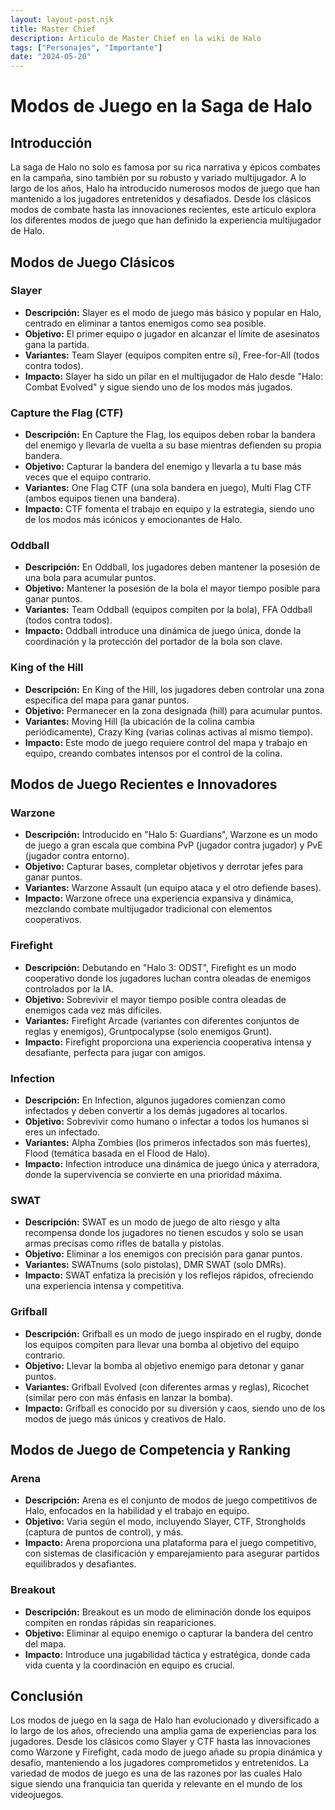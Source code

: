```yaml
---
layout: layout-post.njk
title: Master Chief
description: Articulo de Master Chief en la wiki de Halo
tags: ["Personajes", "Importante"]
date: "2024-05-20"
---
```



# Modos de Juego en la Saga de Halo

## Introducción

La saga de Halo no solo es famosa por su rica narrativa y épicos combates en la campaña, sino también por su robusto y variado multijugador. A lo largo de los años, Halo ha introducido numerosos modos de juego que han mantenido a los jugadores entretenidos y desafiados. Desde los clásicos modos de combate hasta las innovaciones recientes, este artículo explora los diferentes modos de juego que han definido la experiencia multijugador de Halo.

## Modos de Juego Clásicos

### Slayer

- **Descripción:** Slayer es el modo de juego más básico y popular en Halo, centrado en eliminar a tantos enemigos como sea posible.
- **Objetivo:** El primer equipo o jugador en alcanzar el límite de asesinatos gana la partida.
- **Variantes:** Team Slayer (equipos compiten entre sí), Free-for-All (todos contra todos).
- **Impacto:** Slayer ha sido un pilar en el multijugador de Halo desde "Halo: Combat Evolved" y sigue siendo uno de los modos más jugados.

### Capture the Flag (CTF)

- **Descripción:** En Capture the Flag, los equipos deben robar la bandera del enemigo y llevarla de vuelta a su base mientras defienden su propia bandera.
- **Objetivo:** Capturar la bandera del enemigo y llevarla a tu base más veces que el equipo contrario.
- **Variantes:** One Flag CTF (una sola bandera en juego), Multi Flag CTF (ambos equipos tienen una bandera).
- **Impacto:** CTF fomenta el trabajo en equipo y la estrategia, siendo uno de los modos más icónicos y emocionantes de Halo.

### Oddball

- **Descripción:** En Oddball, los jugadores deben mantener la posesión de una bola para acumular puntos.
- **Objetivo:** Mantener la posesión de la bola el mayor tiempo posible para ganar puntos.
- **Variantes:** Team Oddball (equipos compiten por la bola), FFA Oddball (todos contra todos).
- **Impacto:** Oddball introduce una dinámica de juego única, donde la coordinación y la protección del portador de la bola son clave.

### King of the Hill

- **Descripción:** En King of the Hill, los jugadores deben controlar una zona específica del mapa para ganar puntos.
- **Objetivo:** Permanecer en la zona designada (hill) para acumular puntos.
- **Variantes:** Moving Hill (la ubicación de la colina cambia periódicamente), Crazy King (varias colinas activas al mismo tiempo).
- **Impacto:** Este modo de juego requiere control del mapa y trabajo en equipo, creando combates intensos por el control de la colina.

## Modos de Juego Recientes e Innovadores

### Warzone

- **Descripción:** Introducido en "Halo 5: Guardians", Warzone es un modo de juego a gran escala que combina PvP (jugador contra jugador) y PvE (jugador contra entorno).
- **Objetivo:** Capturar bases, completar objetivos y derrotar jefes para ganar puntos.
- **Variantes:** Warzone Assault (un equipo ataca y el otro defiende bases).
- **Impacto:** Warzone ofrece una experiencia expansiva y dinámica, mezclando combate multijugador tradicional con elementos cooperativos.

### Firefight

- **Descripción:** Debutando en "Halo 3: ODST", Firefight es un modo cooperativo donde los jugadores luchan contra oleadas de enemigos controlados por la IA.
- **Objetivo:** Sobrevivir el mayor tiempo posible contra oleadas de enemigos cada vez más difíciles.
- **Variantes:** Firefight Arcade (variantes con diferentes conjuntos de reglas y enemigos), Gruntpocalypse (solo enemigos Grunt).
- **Impacto:** Firefight proporciona una experiencia cooperativa intensa y desafiante, perfecta para jugar con amigos.

### Infection

- **Descripción:** En Infection, algunos jugadores comienzan como infectados y deben convertir a los demás jugadores al tocarlos.
- **Objetivo:** Sobrevivir como humano o infectar a todos los humanos si eres un infectado.
- **Variantes:** Alpha Zombies (los primeros infectados son más fuertes), Flood (temática basada en el Flood de Halo).
- **Impacto:** Infection introduce una dinámica de juego única y aterradora, donde la supervivencia se convierte en una prioridad máxima.

### SWAT

- **Descripción:** SWAT es un modo de juego de alto riesgo y alta recompensa donde los jugadores no tienen escudos y solo se usan armas precisas como rifles de batalla y pistolas.
- **Objetivo:** Eliminar a los enemigos con precisión para ganar puntos.
- **Variantes:** SWATnums (solo pistolas), DMR SWAT (solo DMRs).
- **Impacto:** SWAT enfatiza la precisión y los reflejos rápidos, ofreciendo una experiencia intensa y competitiva.

### Grifball

- **Descripción:** Grifball es un modo de juego inspirado en el rugby, donde los equipos compiten para llevar una bomba al objetivo del equipo contrario.
- **Objetivo:** Llevar la bomba al objetivo enemigo para detonar y ganar puntos.
- **Variantes:** Grifball Evolved (con diferentes armas y reglas), Ricochet (similar pero con más énfasis en lanzar la bomba).
- **Impacto:** Grifball es conocido por su diversión y caos, siendo uno de los modos de juego más únicos y creativos de Halo.

## Modos de Juego de Competencia y Ranking

### Arena

- **Descripción:** Arena es el conjunto de modos de juego competitivos de Halo, enfocados en la habilidad y el trabajo en equipo.
- **Objetivo:** Varia según el modo, incluyendo Slayer, CTF, Strongholds (captura de puntos de control), y más.
- **Impacto:** Arena proporciona una plataforma para el juego competitivo, con sistemas de clasificación y emparejamiento para asegurar partidos equilibrados y desafiantes.

### Breakout

- **Descripción:** Breakout es un modo de eliminación donde los equipos compiten en rondas rápidas sin reapariciones.
- **Objetivo:** Eliminar al equipo enemigo o capturar la bandera del centro del mapa.
- **Impacto:** Introduce una jugabilidad táctica y estratégica, donde cada vida cuenta y la coordinación en equipo es crucial.

## Conclusión

Los modos de juego en la saga de Halo han evolucionado y diversificado a lo largo de los años, ofreciendo una amplia gama de experiencias para los jugadores. Desde los clásicos como Slayer y CTF hasta las innovaciones como Warzone y Firefight, cada modo de juego añade su propia dinámica y desafío, manteniendo a los jugadores comprometidos y entretenidos. La variedad de modos de juego es una de las razones por las cuales Halo sigue siendo una franquicia tan querida y relevante en el mundo de los videojuegos.

